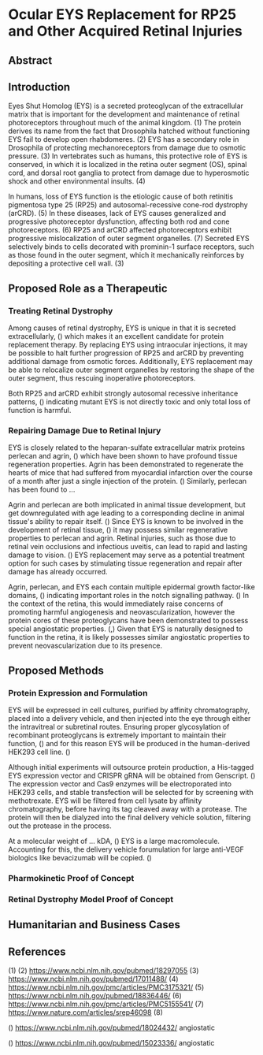 # Ocular EYS Replacement for RP25 and Other Acquired Retinal Injuries

## Abstract

## Introduction

Eyes Shut Homolog (EYS) is a secreted proteoglycan of the extracellular matrix that is important for the development and maintenance of retinal photoreceptors throughout much of the animal kingdom. (1) The protein derives its name from the fact that Drosophila hatched without functioning EYS fail to develop open rhabdomeres. (2) EYS has a secondary role in Drosophila of protecting mechanoreceptors from damage due to osmotic pressure. (3) In vertebrates such as humans, this protective role of EYS is conserved, in which it is localized in the retina outer segment (OS), spinal cord, and dorsal root ganglia to protect from damage due to hyperosmotic shock and other environmental insults. (4)

In humans, loss of EYS function is the etiologic cause of both retinitis pigmentosa type 25 (RP25) and autosomal-recessive cone-rod dystrophy (arCRD). (5) In these diseases, lack of EYS causes generalized and progressive photoreceptor dysfunction, affecting both rod and cone photoreceptors. (6) RP25 and arCRD affected photoreceptors exhibit progressive mislocalization of outer segment organelles. (7) Secreted EYS selectively binds to cells decorated with prominin-1 surface receptors, such as those found in the outer segment, which it mechanically reinforces by depositing a protective cell wall. (3) 

## Proposed Role as a Therapeutic
### Treating Retinal Dystrophy
Among causes of retinal dystrophy, EYS is unique in that it is secreted extracellularly, () which makes it an excellent candidate for protein replacement therapy. By replacing EYS using intraocular injections, it may be possible to halt further progression of RP25 and arCRD by preventing additional damage from osmotic forces.  Additionally, EYS replacement may be able to relocalize outer segment organelles by restoring the shape of the outer segment, thus rescuing inoperative photoreceptors.

Both RP25 and arCRD exhibit strongly autosomal recessive inheritance patterns, () indicating mutant EYS is not directly toxic and only total loss of function is harmful.  

### Repairing Damage Due to Retinal Injury
EYS is closely related to the heparan-sulfate extracellular matrix proteins perlecan and agrin, () which have been shown to have profound tissue regeneration properties.  Agrin has been demonstrated to regenerate the hearts of mice that had suffered from myocardial infarction over the course of a month after just a single injection of the protein. ()  Similarly, perlecan has been found to ...

Agrin and perlecan are both implicated in animal tissue development, but get downregulated with age leading to a corresponding decline in animal tissue's ability to repair itself. () Since EYS is known to be involved in the development of retinal tissue, () it may possess similar regenerative properties to perlecan and agrin.  Retinal injuries, such as those due to retinal vein occlusions and infectious uveitis, can lead to rapid and lasting damage to vision. () EYS replacement may serve as a potential treatment option for such cases by stimulating tissue regeneration and repair after damage has already occurred.

Agrin, perlecan, and EYS each contain multiple epidermal growth factor-like domains, () indicating important roles in the notch signalling pathway. ()  In the context of the retina, this would immediately raise concerns of promoting harmful angiogenesis and neovascularization, however the protein cores of these proteoglycans have been demonstrated to possess special angiostatic properties. (,)   Given that EYS is naturally designed to function in the retina, it is likely possesses similar angiostatic properties to prevent neovascularization due to its presence.

## Proposed Methods
### Protein Expression and Formulation
EYS will be expressed in cell cultures, purified by affinity chromatography, placed into a delivery vehicle, and then injected into the eye through either the intravitreal or subretinal routes.  Ensuring proper glycosylation of recombinant proteoglycans is extremely important to maintain their function, () and for this reason EYS will be produced in the human-derived HEK293 cell line. () 

Although initial experiments will outsource protein production, a His-tagged EYS expression vector and CRISPR gRNA will be obtained from Genscript. () The expression vector and Cas9 enzymes will be electroporated into HEK293 cells, and stable transfection will be selected for by screening with methotrexate.  EYS will be filtered from cell lysate by affinity chromatography, before having its tag cleaved away with a protease.  The protein will then be dialyzed into the final delivery vehicle solution, filtering out the protease in the process.

At a molecular weight of ... kDA, () EYS is a large macromolecule.  Accounting for this, the delivery vehicle forumulation for large anti-VEGF biologics like bevacizumab will be copied. ()

### Pharmokinetic Proof of Concept

### Retinal Dystrophy Model Proof of Concept

## Humanitarian and Business Cases

## References


(1) 
(2) https://www.ncbi.nlm.nih.gov/pubmed/18297055
(3) https://www.ncbi.nlm.nih.gov/pubmed/17011488/
(4) https://www.ncbi.nlm.nih.gov/pmc/articles/PMC3175321/
(5) https://www.ncbi.nlm.nih.gov/pubmed/18836446/
(6) https://www.ncbi.nlm.nih.gov/pmc/articles/PMC5155541/
(7) https://www.nature.com/articles/srep46098
(8) 



() https://www.ncbi.nlm.nih.gov/pubmed/18024432/ angiostatic

() https://www.ncbi.nlm.nih.gov/pubmed/15023336/ angiostatic
